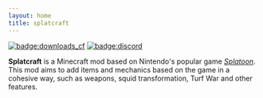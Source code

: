 ```yaml
---
layout: home
title: splatcraft
---
```


[![badge:downloads_cf](https://cf.way2muchnoise.eu/full_1_downloads.svg?badge_style=flat)](https://www.curseforge.com/minecraft/mc-mods/splacraft)
[![badge:discord](https://img.shields.io/discord/671749458840518656?labelColor=2d2d2d&label=discord&style=flat-square&color=5865F2)](https://discord.splatcraft.net)

**Splatcraft** is a Minecraft mod based on Nintendo's popular game [*Splatoon*](https://wikipedia.org/wiki/Splatoon). This mod aims to add items and mechanics based on the game in a cohesive way, such as weapons, squid transformation, Turf War and other features.
